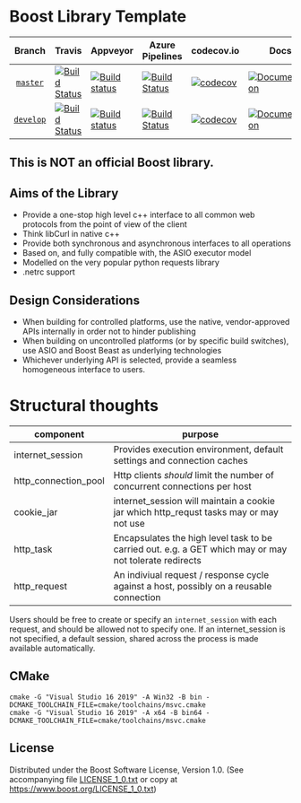 # Boost Library Template

Branch          | Travis | Appveyor | Azure Pipelines | codecov.io | Docs | Matrix |
:-------------: | ------ | -------- | --------------- | ---------- | ---- | ------ |
[`master`](https://github.com/madmongo1/webclient/tree/master) | [![Build Status](https://travis-ci.org/madmongo1/webclient.svg?branch=master)](https://travis-ci.org/madmongo1/webclient) | [![Build status](https://ci.appveyor.com/api/projects/status/github/madmongo1/webclient?branch=master&svg=true)](https://ci.appveyor.com/project/madmongo1/webclient/branch/master) | [![Build Status](https://img.shields.io/azure-devops/build/madmongo1/6c855cbf-4aa5-4b51-bcad-245dc439ae7d/3/master)](https://madmongo1.visualstudio.com/webclient/_build/latest?definitionId=3&branchName=master) | [![codecov](https://codecov.io/gh/madmongo1/webclient/branch/master/graph/badge.svg)](https://codecov.io/gh/madmongo1/webclient/branch/master) | [![Documentation](https://img.shields.io/badge/docs-master-brightgreen.svg)](http://vinniefalco.github.com/doc/webclient/index.html) | [![Matrix](https://img.shields.io/badge/matrix-master-brightgreen.svg)](http://www.boost.org/development/tests/master/developer/webclient.html)
[`develop`](https://github.com/madmongo1/webclient/tree/develop) | [![Build Status](https://travis-ci.org/madmongo1/webclient.svg?branch=develop)](https://travis-ci.org/madmongo1/webclient) | [![Build status](https://ci.appveyor.com/api/projects/status/github/madmongo1/webclient?branch=develop&svg=true)](https://ci.appveyor.com/project/madmongo1/webclient/branch/develop) | [![Build Status](https://img.shields.io/azure-devops/build/madmongo1/6c855cbf-4aa5-4b51-bcad-245dc439ae7d/3/develop)](https://madmongo1.visualstudio.com/webclient/_build/latest?definitionId=3&branchName=develop) | [![codecov](https://codecov.io/gh/madmongo1/webclient/branch/develop/graph/badge.svg)](https://codecov.io/gh/madmongo1/webclient/branch/develop) | [![Documentation](https://img.shields.io/badge/docs-develop-brightgreen.svg)](http://vinniefalco.github.com/doc/webclient/index.html) | [![Matrix](https://img.shields.io/badge/matrix-develop-brightgreen.svg)](http://www.boost.org/development/tests/develop/developer/webclient.html)

## This is **NOT** an official Boost library.

## Aims of the Library

* Provide a one-stop high level c++ interface to all common web protocols from the point of view of the client
* Think libCurl in native c++
* Provide both synchronous and asynchronous interfaces to all operations
* Based on, and fully compatible with, the ASIO executor model
* Modelled on the very popular python requests library
* .netrc support


## Design Considerations

* When building for controlled platforms, use the native, vendor-approved APIs internally in order not to hinder publishing
* When building on uncontrolled platforms (or by specific build switches), use ASIO and Boost Beast as underlying technologies
* Whichever underlying API is selected, provide a seamless homogeneous interface to users.

# Structural thoughts

| component     | purpose       |
| ------------- | ------------- |
| internet_session | Provides execution environment, default settings and connection caches |
| http_connection_pool | Http clients *should* limit the number of concurrent connections per host |
| cookie_jar       | internet_session will maintain a cookie jar which http_requst tasks may or may not use |
| http_task        | Encapsulates the high level task to be carried out. e.g. a GET which may or may not tolerate redirects |
| http_request     | An indiviual request / response cycle against a host, possibly on a reusable connection |

Users should be free to create or specify an `internet_session` with each request, and should be allowed not
to specify one. If an internet_session is not specified, a default session, shared across the process
is made available automatically.

## CMake

    cmake -G "Visual Studio 16 2019" -A Win32 -B bin -DCMAKE_TOOLCHAIN_FILE=cmake/toolchains/msvc.cmake
    cmake -G "Visual Studio 16 2019" -A x64 -B bin64 -DCMAKE_TOOLCHAIN_FILE=cmake/toolchains/msvc.cmake

## License

Distributed under the Boost Software License, Version 1.0.
(See accompanying file [LICENSE_1_0.txt](LICENSE_1_0.txt) or copy at
https://www.boost.org/LICENSE_1_0.txt)
